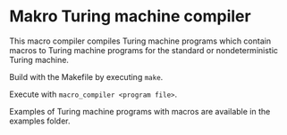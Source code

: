 # Makro Turing machine compiler

This macro compiler compiles Turing machine programs which contain macros to Turing machine programs for the standard or nondeterministic Turing machine.

Build with the Makefile by executing `make`.

Execute with `macro_compiler <program file>`.

Examples of Turing machine programs with macros are available in the examples folder.